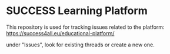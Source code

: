 # SUCCESS Learning Platform

This repository is used for tracking issues related to the platform:
https://success4all.eu/educational-platform/

under "Issues", look for existing threads or create a new one.
